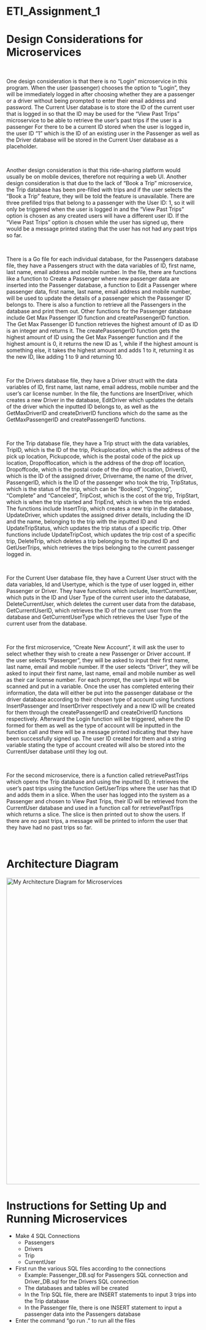 # ETI_Assignment_1
<h1>
Design Considerations for Microservices
</h1>

</br>

<p>One design consideration is that there is no “Login” microservice in this program. When the user (passenger) chooses the option to “Login”, they will be immediately logged in after choosing whether they are a passenger or a driver without being prompted to enter their email address and password. The Current User database is to store the ID of the current user that is logged in so that the ID may be used for the “View Past Trips” microservice to be able to retrieve the user’s past trips if the user is a passenger For there to be a current ID stored when the user is logged in, the user ID “1” which is the ID of an existing user in the Passenger as well as the Driver database will be stored in the Current User database as a placeholder.  </p>

</br>

<p>Another design consideration is that this ride-sharing platform would usually be on mobile devices, therefore not requiring a web UI. Another design consideration is that due to the lack of “Book a Trip” microservice, the Trip database has been pre-filled with trips and if the user selects the “Book a Trip” feature, they will be told the feature is unavailable. There are three prefilled trips that belong to a passenger with the User ID: 1, so it will only be triggered when the user is logged in and the “View Past Trips” option is chosen as any created users will have a different user ID. If the “View Past Trips” option is chosen while the user has signed up, there would be a message printed stating that the user has not had any past trips so far.</p>

</br>

<p>
There is a Go file for each individual database, for the Passengers database file, they have a Passengers struct with the data variables of ID, first name, last name, email address and mobile number. In the file, there are functions like a function to Create a Passenger where new passenger data are inserted into the Passenger database, a function to Edit a Passenger where passenger data, first name, last name, email address and mobile number, will be used to update the details of a passenger which the Passenger ID belongs to. There is also a function to retrieve all the Passengers in the database and print them out. Other functions for the Passenger database include Get Max Passenger ID function and createPassengerID function. The Get Max Passenger ID function retrieves the highest amount of ID as ID is an integer and returns it. The createPassengerID function gets the highest amount of ID using the Get Max Passenger function and if the highest amount is 0, it returns the new ID as 1, while if the highest amount is something else, it takes the highest amount and adds 1 to it, returning it as the new ID, like adding 1 to 9 and returning 10.</p>

</br>

<p>For the Drivers database file, they have a Driver struct with the data variables of ID, first name, last name, email address, mobile number and the user’s car license number. In the file, the functions are InsertDriver, which creates a new Driver in the database, EditDriver which updates the details of the driver which the inputted ID belongs to, as well as the GetMaxDriverID and createDriverID functions which do the same as the GetMaxPassengerID and createPassengerID functions.</p>

</br>

<p>For the Trip database file, they have a Trip struct with the data variables, TripID, which is the ID of the trip, Pickuplocation, which is the address of the pick up location, Pickupcode, which is the postal code of the pick up location, Dropofflocation, which is the address of the drop off location, Dropoffcode, which is the postal code of the drop off location, DriverID, which is the ID of the assigned driver, Drivername, the name of the driver, PassengerID, which is the ID of the passenger who took the trip, TripStatus, which is the status of the trip, which can be “Booked”, “Ongoing”, “Complete” and “Canceled”, TripCost, which is the cost of the trip, TripStart, which is when the trip started and TripEnd, which is when the trip ended. The functions include InsertTrip, which creates a new trip in the database, UpdateDriver, which updates the assigned driver details, including the ID and the name, belonging to the trip with the inputted ID and UpdateTripStatus, which updates the trip status of a specific trip. Other functions include UpdateTripCost, which updates the trip cost of a specific trip, DeleteTrip, which deletes a trip belonging to the inputted ID and GetUserTrips, which retrieves the trips belonging to the current passenger logged in.</p>

</br>

<p>For the Current User database file, they have a Current User struct with the data variables, Id and Usertype, which is the type of user logged in, either Passenger or Driver. They have functions which include, InsertCurrentUser, which puts in the ID and User Type of the current user into the database, DeleteCurrentUser, which deletes the current user data from the database, GetCurrentUserID, which retrieves the ID of the current user from the database and GetCurrentUserType which retrieves the User Type of the current user from the database.</p>

</br>

<p>For the first microservice, “Create New Account”, it will ask the user to select whether they wish to create a new Passenger or Driver account. If the user selects “Passenger”, they will be asked to input their first name, last name, email and mobile number.  If the user selects “Driver”, they will be asked to input their first name, last name, email and mobile number as well as their car license number.  For each prompt, the user’s input will be scanned and put in a variable. Once the user has completed entering their information, the data will either be put into the passenger database or the driver database according to their chosen type of account using functions InsertPassenger and InsertDriver respectively and a new ID will be created for them through the createPassengerID and createDriverID functions respectively. Afterward the Login function will be triggered, where the ID formed for them as well as the type of account will be inputted in the function call and there will be a message printed indicating that they have been successfully signed up. The user ID created for them and a string variable stating the type of account created will also be stored into the CurrentUser database until they log out.</p>

</br>

<p>For the second microservice, there is a function called retrievePastTrips which opens the Trip database and using the inputted ID, it retrieves the user’s past trips using the function GetUserTrips where the user has that ID and adds them in a slice. When the user has logged into the system as a Passenger and chosen to View Past Trips, their ID will be retrieved from the CurrentUser database and used in a function call for retrievePastTrips which returns a slice. The slice is then printed out to show the users. If there are no past trips, a message will be printed to inform the user that they have had no past trips so far. </p>

</br>

<h1>
Architecture Diagram
</h1>

<img width="800" src="architecturediagram.png" alt="My Architecture Diagram for Microservices">

<h1>
Instructions for Setting Up and Running Microservices
</h1>

<ul>
    <li>
        Make 4 SQL Connections
        <ul>
            <li>Passengers</li>
            <li>Drivers</li>
            <li>Trip</li>
            <li>CurrentUser</li>
        </ul>
    </li>
    <li>
    First run the various SQL files according to the connections
        <ul>
            <li>Example: Passenger_DB.sql for Passengers SQL connection and Driver_DB.sql for the Drivers SQL connection</li>
            <li>The databases and tables will be created</li>
            <li>In the Trip SQL file, there are INSERT statements to input 3 trips into the Trip database</li>
            <li>In the Passenger file, there is one INSERT statement to input a passenger data into the Passengers database</li>
        </ul>
    </li>
    <li>Enter the command “go run .” to run all the files</li>

</ul>
